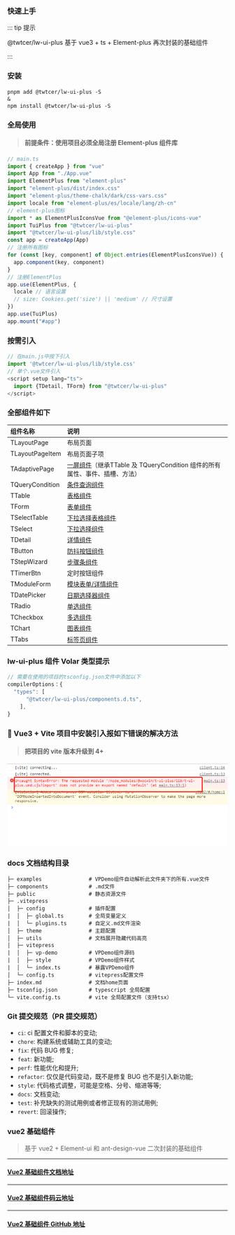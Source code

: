 ### 快速上手

::: tip 提示

@twtcer/lw-ui-plus 基于 vue3 + ts + Element-plus 再次封装的基础组件

:::

### 安装

```bash:no-line-numbers
pnpm add @twtcer/lw-ui-plus -S
&
npm install @twtcer/lw-ui-plus -S
```

### 全局使用

> #### 前提条件：使用项目必须全局注册 Element-plus 组件库

```js
// main.ts
import { createApp } from "vue"
import App from "./App.vue"
import ElementPlus from "element-plus"
import "element-plus/dist/index.css"
import "element-plus/theme-chalk/dark/css-vars.css"
import locale from "element-plus/es/locale/lang/zh-cn"
// element-plus图标
import * as ElementPlusIconsVue from "@element-plus/icons-vue"
import TuiPlus from "@twtcer/lw-ui-plus"
import "@twtcer/lw-ui-plus/lib/style.css"
const app = createApp(App)
// 注册所有图标
for (const [key, component] of Object.entries(ElementPlusIconsVue)) {
  app.component(key, component)
}
// 注册ElementPlus
app.use(ElementPlus, {
  locale // 语言设置
  // size: Cookies.get('size') || 'medium' // 尺寸设置
})
app.use(TuiPlus)
app.mount("#app")
```
### 按需引入

```js
// 在main.js中按下引入
import '@twtcer/lw-ui-plus/lib/style.css'
// 单个.vue文件引入
<script setup lang="ts">
  import {TDetail, TForm} from "@twtcer/lw-ui-plus"
</script>
```
### 全部组件如下
| 组件名称        | 说明                                                                                                                                                       |
| :-------------- | :--------------------------------------------------------------------------------------------------------------------------------------------------------- |
| TLayoutPage     | 布局页面                                                                                                                                                   |
| TLayoutPageItem | 布局页面子项                                                                                                                                               |
| TAdaptivePage   | [一屏组件](https://twtcer.github.io/lw-ui-plus/components/TAdaptivePage/base.html?_blank)（继承TTable 及 TQueryCondition 组件的所有属性、事件、插槽、方法） |
| TQueryCondition | [条件查询组件](https://twtcer.github.io/lw-ui-plus/components/TQueryCondition/base.html?_blank)                                                             |
| TTable          | [表格组件](https://twtcer.github.io/lw-ui-plus/components/TTable/base.html?_blank)                                                                          |
| TForm           | [表单组件](https://twtcer.github.io/lw-ui-plus/components/TForm/base.html?_blank)                                                                           |
| TSelectTable    | [下拉选择表格组件](https://twtcer.github.io/lw-ui-plus/components/TSelectTable/base.html?_blank)                                                            |
| TSelect         | [下拉选择组件](https://twtcer.github.io/lw-ui-plus/components/TSelect/base.html?_blank)                                                                     |
| TDetail         | [详情组件](https://twtcer.github.io/lw-ui-plus/components/TDetail/base.html?_blank)                                                                         |
| TButton         | [防抖按钮组件](https://twtcer.github.io/lw-ui-plus/components/TButton/base.html?_blank)                                                                     |
| TStepWizard     | [步骤条组件](https://twtcer.github.io/lw-ui-plus/components/TStepWizard/base.html?_blank)                                                                   |
| TTimerBtn       | 定时按钮组件                                                                                                                                               |
| TModuleForm     | [模块表单/详情组件](https://twtcer.github.io/lw-ui-plus/components/TModuleForm/base.html?_blank)                                                            |
| TDatePicker     | [日期选择器组件](https://twtcer.github.io/lw-ui-plus/components/TDatePicker/base.html?_blank)                                                               |
| TRadio          | [单选组件](https://twtcer.github.io/lw-ui-plus/components/TRadio/base.html?_blank)                                                                          |
| TCheckbox       | [多选组件](https://twtcer.github.io/lw-ui-plus/components/TCheckbox/base.html?_blank)                                                                       |
| TChart          | [图表组件](https://twtcer.github.io/lw-ui-plus/components/TChart/base.html?_blank)                                                                          |
| TTabs           | [标签页组件](https://twtcer.github.io/lw-ui-plus/components/TTabs/base.html?_blank)                                                                         |

### lw-ui-plus 组件 Volar 类型提示

```js
// 需要在使用的项目的tsconfig.json文件中添加以下
compilerOptions：{
  "types": [
      "@twtcer/lw-ui-plus/components.d.ts",
    ],
}

```

### 🔨 Vue3 + Vite 项目中安装引入报如下错误的解决方法

> #### 把项目的 vite 版本升级到 4+

<img src="../public/img/error.png">

### docs 文档结构目录

```
├─ examples               # VPDemo组件自动解析此文件夹下的所有.vue文件
├─ components             # .md文件
├─ public                 # 静态资源文件
├─ .vitepress
│  ├─ config              # 插件配置
|  │  ├─ global.ts        # 全局变量定义
|  │  └─ plugins.ts       # 自定义.md文件渲染
│  ├─ theme               # 主题配置
│  ├─ utils               # 文档展开隐藏代码高亮
│  ├─ vitepress
|  │  ├─ vp-demo          # VPDemo组件源码
|  │  ├─ style            # VPDemo组件样式
|  │  └─ index.ts         # 暴露VPDemo组件
│  └─ config.ts           # vitepress配置文件
├─ index.md               # 文档home页面
├─ tsconfig.json          # typescript 全局配置
└─ vite.config.ts         # vite 全局配置文件（支持tsx）
```

### Git 提交规范（PR 提交规范）

- `ci`: ci 配置文件和脚本的变动;
- `chore`: 构建系统或辅助工具的变动;
- `fix`: 代码 BUG 修复;
- `feat`: 新功能;
- `perf`: 性能优化和提升;
- `refactor`: 仅仅是代码变动，既不是修复 BUG 也不是引入新功能;
- `style`: 代码格式调整，可能是空格、分号、缩进等等;
- `docs`: 文档变动;
- `test`: 补充缺失的测试用例或者修正现有的测试用例;
- `revert`: 回滚操作;

### vue2 基础组件

> 基于 vue2 + Element-ui 和 ant-design-vue 二次封装的基础组件

---

#### [Vue2 基础组件文档地址](https://twtcer.github.io/t-ui/)

---

#### [Vue2 基础组件码云地址](https://gitee.com/twtcer/t-ui)

---

#### [Vue2 基础组件 GitHub 地址](https://github.com/twtcer/t-ui)
